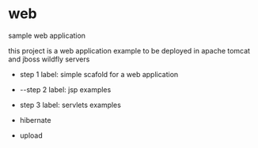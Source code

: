 # web
sample web application

this project is a web application example to be deployed in apache tomcat and jboss wildfly servers

* step 1 label: simple scafold for a web application

* --step 2 label: jsp examples

* step 3 label: servlets examples

* hibernate

*  upload


